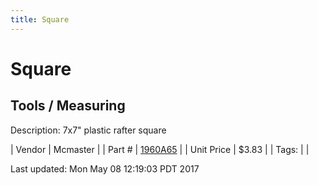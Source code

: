 ```yaml
---
title: Square
---
```


# Square
## Tools / Measuring
Description: 	7x7" plastic rafter square 

| Vendor | Mcmaster | 
| Part # | [1960A65](https://www.mcmaster.com/#1960A65) | 
| Unit Price | $3.83 | 
| Tags: |  | 

Last updated: Mon May 08 12:19:03 PDT 2017
